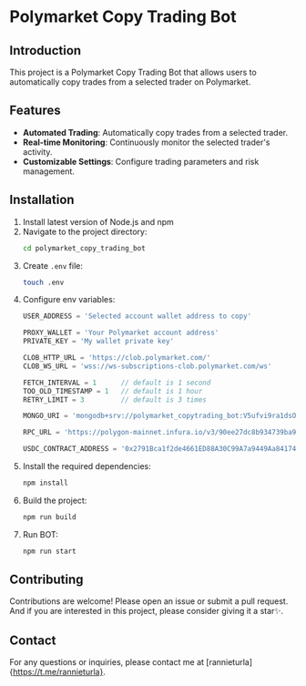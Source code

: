 # Polymarket Copy Trading Bot

## Introduction
This project is a Polymarket Copy Trading Bot that allows users to automatically copy trades from a selected trader on Polymarket.

## Features
- **Automated Trading**: Automatically copy trades from a selected trader.
- **Real-time Monitoring**: Continuously monitor the selected trader's activity.
- **Customizable Settings**: Configure trading parameters and risk management.

## Installation
1. Install latest version of Node.js and npm
2. Navigate to the project directory:
    ```bash
    cd polymarket_copy_trading_bot
    ```
3. Create `.env` file:
    ```bash
    touch .env
    ```
4. Configure env variables:
    ```typescript
    USER_ADDRESS = 'Selected account wallet address to copy'

    PROXY_WALLET = 'Your Polymarket account address'
    PRIVATE_KEY = 'My wallet private key'

    CLOB_HTTP_URL = 'https://clob.polymarket.com/'
    CLOB_WS_URL = 'wss://ws-subscriptions-clob.polymarket.com/ws'

    FETCH_INTERVAL = 1      // default is 1 second
    TOO_OLD_TIMESTAMP = 1   // default is 1 hour
    RETRY_LIMIT = 3         // default is 3 times

    MONGO_URI = 'mongodb+srv://polymarket_copytrading_bot:V5ufvi9ra1dsOA9M@cluster0.j1flc.mongodb.net/polymarket_copytrading'

    RPC_URL = 'https://polygon-mainnet.infura.io/v3/90ee27dc8b934739ba9a55a075229744'

    USDC_CONTRACT_ADDRESS = '0x2791Bca1f2de4661ED88A30C99A7a9449Aa84174'
    ```
3. Install the required dependencies:
    ```bash
    npm install
    ```
5. Build the project:
    ```bash
    npm run build
    ```
6. Run BOT:
    ```bash
    npm run start
    ```

## Contributing
Contributions are welcome! Please open an issue or submit a pull request. And if you are interested in this project, please consider giving it a star✨.

## Contact
For any questions or inquiries, please contact me at [rannieturla]{https://t.me/rannieturla}.